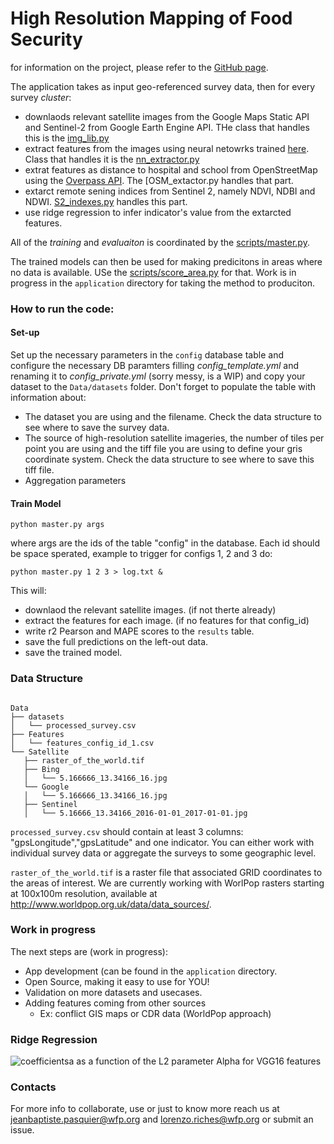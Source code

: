 # High Resolution Mapping of Food Security

for information on the project, please refer to the [GitHub page](https://wfp-vam.github.io/HRM/).

The application takes as input geo-referenced survey data, then for every survey _cluster_:
  - downlaods relevant satellite images from the Google Maps Static API and Sentinel-2 from Google Earth Engine API. THe class that handles this is the [img_lib.py](https://github.com/WFP-VAM/HRM/blob/master/Src/img_lib.py)
  - extract features from the images using neural netowrks trained [here](https://github.com/WFP-VAM/HRM_NN_Training). Class that handles it is the [nn_extractor.py](https://github.com/WFP-VAM/HRM/blob/master/Src/nn_extractor.py)
  - extrat features as distance to hospital and school from OpenStreetMap using the [Overpass API](http://wiki.osm.org/wiki/Overpass_API). The [OSM_extactor.py[](https://github.com/WFP-VAM/HRM/blob/master/Src/osm.py) handles that part.
  - extarct remote sening indices from Sentinel 2, namely NDVI, NDBI and NDWI. [S2_indexes.py](https://github.com/WFP-VAM/HRM/blob/master/Src/rms_indexes.py) handles this part.
  - use ridge regression to infer indicator's value from the extarcted features. 
  
 All of the _training_ and _evaluaiton_ is coordinated by the [scripts/master.py](https://github.com/WFP-VAM/HRM/blob/master/scripts/master.py).
  
The trained models can then be used for making predicitons in areas where no data is available. USe the [scripts/score_area.py](https://github.com/WFP-VAM/HRM/blob/master/scripts/score_area.py) for that. Work is in progress in the `application` directory for taking the method to produciton. 
  
### How to run the code:
#### Set-up
Set up the necessary parameters in the ```config``` database table and configure the necessary DB paramters filling _config_template.yml_ and renaming it to _config_private.yml_ (sorry messy, is a WIP) and copy your dataset to the ```Data/datasets``` folder. Don't forget to populate the table with information about:
* The dataset you are using and the filename. Check the data structure to see where to save the survey data.
* The source of high-resolution satellite imageries, the number of tiles per point you are using and the tiff file you are using to define your gris coordinate system. Check the data structure to see where to save this tiff file.
* Aggregation parameters


#### Train Model
```
python master.py args
```
where args are the ids of the table "config" in the database. Each id should be space sperated, example to trigger for configs 1, 2 and 3 do:
```
python master.py 1 2 3 > log.txt &
```
This will:
* downlaod the relevant satellite images. (if not therte already)
* extract the features for each image. (if no features for that config_id)
* write r2 Pearson and MAPE scores to the ```results``` table.
* save the full predictions on the left-out data.
* save the trained model.

  
### Data Structure
  
 ```
 
Data
├── datasets
│   └── processed_survey.csv
├── Features
│   └── features_config_id_1.csv
└── Satellite
    ├── raster_of_the_world.tif
    ├── Bing
    │   └── 5.166666_13.34166_16.jpg
    └── Google
    │   └── 5.166666_13.34166_16.jpg
    ├── Sentinel
    │   └── 5.16666_13.34166_2016-01-01_2017-01-01.jpg
  ```
  
`processed_survey.csv` should contain at least 3 columns: "gpsLongitude","gpsLatitude" and one indicator. You can either work with individual survey data or aggregate the surveys to some geographic level. 
  
`raster_of_the_world.tif` is a raster file that associated GRID coordinates to the areas of interest. We are currently working with WorlPop rasters starting at 100x100m resolution, available at http://www.worldpop.org.uk/data/data_sources/. 
 
 ### Work in progress
  
 The next steps are (work in progress):
+ App development (can be found in the `application` directory.
+ Open Source, making it easy to use for YOU!
+ Validation on more datasets and usecases.
+ Adding features coming from other sources 
  + Ex: conflict GIS maps or CDR data (WorldPop approach) 
  
### Ridge Regression
![coefficientsa as a function of the L2 parameter Alpha for VGG16 features](https://github.com/WFP-VAM/HRM/blob/master/Plots/alpha_for_VGG16_features.png)

### Contacts
For more info to collaborate, use or just to know more reach us at jeanbaptiste.pasquier@wfp.org and lorenzo.riches@wfp.org or submit an issue.

